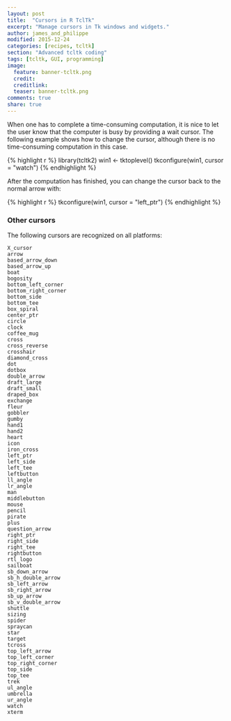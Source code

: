 ```yaml
---
layout: post
title:  "Cursors in R TclTk"
excerpt: "Manage cursors in Tk windows and widgets."
author: james_and_philippe
modified: 2015-12-24
categories: [recipes, tcltk]
section: "Advanced tcltk coding"
tags: [tcltk, GUI, programming]
image:
  feature: banner-tcltk.png
  credit: 
  creditlink: 
  teaser: banner-tcltk.png
comments: true
share: true
---
```


When one has to complete a time-consuming computation, it is nice to let the user know that the computer is busy by providing a wait cursor. The following example shows how to change the cursor, although there is no time-consuming computation in this case.


{% highlight r %}
library(tcltk2)
win1 <- tktoplevel()
tkconfigure(win1, cursor = "watch")
{% endhighlight %}

After the computation has finished, you can change the cursor back to the normal arrow with:


{% highlight r %}
tkconfigure(win1, cursor = "left_ptr")
{% endhighlight %}

### Other cursors

The following cursors are recognized on all platforms:

```
X_cursor
arrow
based_arrow_down
based_arrow_up
boat
bogosity
bottom_left_corner
bottom_right_corner
bottom_side
bottom_tee
box_spiral
center_ptr
circle
clock
coffee_mug
cross
cross_reverse
crosshair
diamond_cross
dot
dotbox
double_arrow
draft_large
draft_small
draped_box
exchange
fleur
gobbler
gumby
hand1
hand2
heart
icon
iron_cross
left_ptr
left_side
left_tee
leftbutton
ll_angle
lr_angle
man
middlebutton
mouse
pencil
pirate
plus
question_arrow
right_ptr
right_side
right_tee
rightbutton
rtl_logo
sailboat
sb_down_arrow
sb_h_double_arrow
sb_left_arrow
sb_right_arrow
sb_up_arrow
sb_v_double_arrow
shuttle
sizing
spider
spraycan
star
target
tcross
top_left_arrow
top_left_corner
top_right_corner
top_side
top_tee
trek
ul_angle
umbrella
ur_angle
watch
xterm
```
